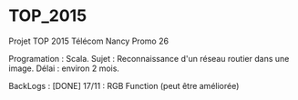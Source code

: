 # TOP_2015

Projet TOP 2015 Télécom Nancy Promo 26

Programation : Scala.
Sujet : Reconnaissance d'un réseau routier dans une image.
Délai : environ 2 mois.

BackLogs :
  [DONE] 17/11 : RGB Function (peut être améliorée)
  
  
